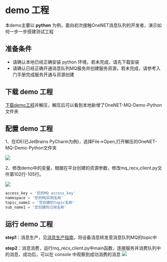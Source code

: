 # demo 工程

本demo主要以 **python** 为例，面向初次接触OneNET消息队列的开发者，演示如何一步一步搭建测试工程

## 准备条件

- 请确认本地已经正确安装 python 环境，若未完成，请先下载安装
- 请确认已经正确开通消息队列MQ服务并创建服务资源，若未完成，请参考入门手册完成服务开通与资源创建

## 下载 demo 工程

[下载demo工程](/images/tools/OneNET-MQ-Demo-Python-20190830.zip)并解压，解压后可以看到本地新增了OneNET-MQ-Demo-Python文件夹

## 配置 demo 工程

1、在IDE(已JetBrains PyCharm为例)，选择File->Open,打开解压的OneNET-MQ-Demo-Python文件夹  

![](/images/mq/demoproj/py1.png)

2、修改demo中的变量，根据在平台创建的资源参数，修改mq_recv_client.py文件第102行-105行。

![](/images/mq/demoproj/py3.png)

```python
access_key = '您的MQ access_key'   
namespace = '您的MQ实例名称'   
topic_name1 = '您创建的topic名称'   
sub_name1 = '您创建的订阅名称' 
```

## 运行 demo 工程

**step1**：消息生产，见[消息生产指南](/book/develop-manual/msg-produce.md)，将设备消息转发至消息队列MQ的topic中

**step2**：消息消费，运行mq_recv_client.py中main函数，连接服务并消费队列中的消息，成功后，可以在 console 中观察到成功消费的消息
![](/images/mq/demoproj/py2.png)


